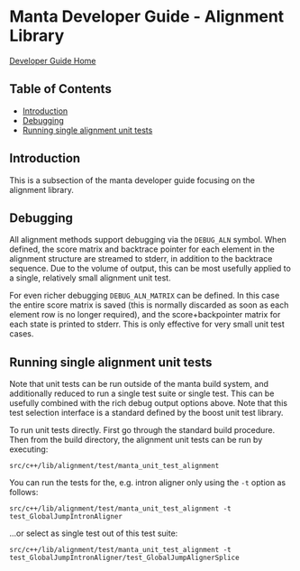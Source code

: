 # Manta Developer Guide - Alignment Library

[Developer Guide Home](README.md)

## Table of Contents

[//]: # (BEGIN automated TOC section, any edits will be overwritten on next source refresh)

* [Introduction](#introduction)
* [Debugging](#debugging)
* [Running single alignment unit tests](#running-single-alignment-unit-tests)

[//]: # (END automated TOC section, any edits will be overwritten on next source refresh)


## Introduction

This is a subsection of the manta developer guide focusing on the alignment library.

## Debugging

All alignment methods support debugging via the `DEBUG_ALN` symbol. When defined, the score matrix and backtrace pointer for each element in the
alignment structure are streamed to stderr, in addition to the backtrace sequence. Due to the volume of output, this can be
most usefully applied to a single, relatively small alignment unit test.

For even richer debugging `DEBUG_ALN_MATRIX` can be defined. In this case the entire score matrix is saved (this is normally discarded
as soon as each element row is no longer required), and the score+backpointer matrix for each state is printed to stderr. This is only
effective for very small unit test cases.

## Running single alignment unit tests

Note that unit tests can be run outside of the manta build system, and additionally reduced to run a single test suite or single test. This
can be usefully combined with the rich debug output options above. Note that this test selection interface is a standard defined by
the boost unit test library.

To run unit tests directly. First go through the standard build procedure. Then from the build directory, the alignment unit tests can be run
by executing:

    src/c++/lib/alignment/test/manta_unit_test_alignment

You can run the tests for the, e.g. intron aligner only using the `-t` option as follows:

    src/c++/lib/alignment/test/manta_unit_test_alignment -t test_GlobalJumpIntronAligner

...or select as single test out of this test suite:

    src/c++/lib/alignment/test/manta_unit_test_alignment -t test_GlobalJumpIntronAligner/test_GlobalJumpAlignerSplice
